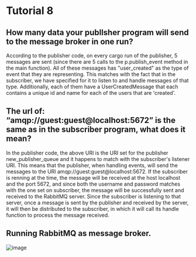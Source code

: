 # Tutorial 8

## How many data your publlsher program will send to the message broker in one run?

According to the publisher code, on every cargo run of the publisher, 5 messages are sent (since there are 5 calls to the p.publish_event method in the main function). All of these messages has "user_created" as the type of event that they are representing. This matches with the fact that in the subscriber, we have specified for it to listen to and handle messages of that type. Additionally, each of them have a UserCreatedMessage that each contains a unique id and name for each of the users that are 'created'.

## The url of: “amqp://guest:guest@localhost:5672” is the same as in the subscriber program, what does it mean?

In the publisher code, the above URI is the URI set for the publisher new_publisher_queue and it happens to match with the subscriber's listener URI. This means that the publisher, when handling events, will send the messages to the URI amqp://guest:guest@localhost:5672. If the subscriber is renning at the time, the message will be received at the host localhost and the port 5672, and since both the username and password matches with the one set on subscriber, the message will be successfully sent and received to the RabbitMQ server. Since the subscriber is listening to that server, once a message is sent by the publisher and received by the server, it will then be distributed to the subscriber, in which it will call its handle function to process the message received.

## Running RabbitMQ as message broker.

![image](https://github.com/Sirered/adprog-tutorial8-publisher/assets/126568984/fa4c8240-afd1-4809-ade0-da613cd2f038)

